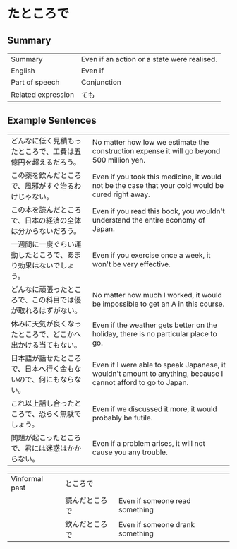 # たところで

## Summary

<table><tr>   <td>Summary</td>   <td>Even if an action or a state were realised.</td></tr><tr>   <td>English</td>   <td>Even if</td></tr><tr>   <td>Part of speech</td>   <td>Conjunction</td></tr><tr>   <td>Related expression</td>   <td>ても</td></tr></table>

## Example Sentences

<table><tr>   <td>どんなに低く見積もったところで、工費は五億円を超えるだろう。</td>   <td>No matter how low we estimate the construction expense it will go beyond 500 million yen.</td></tr><tr>   <td>この薬を飲んだところで、風邪がすぐ治るわけじゃない。</td>   <td>Even if you took this medicine, it would not be the case that your cold would be cured right away.</td></tr><tr>   <td>この本を読んだところで、日本の経済の全体は分からないだろう。</td>   <td>Even if you read this book, you wouldn't understand the entire economy of Japan.</td></tr><tr>   <td>一週間に一度ぐらい運動したところで、あまり効果はないでしょう。</td>   <td>Even if you exercise once a week, it won't be very effective.</td></tr><tr>   <td>どんなに頑張ったところで、この科目では優が取れるはずがない。</td>   <td>No matter how much I worked, it would be impossible to get an A in this course.</td></tr><tr>   <td>休みに天気が良くなったところで、どこかへ出かける当てもない。</td>   <td>Even if the weather gets better on the holiday, there is no particular place to go.</td></tr><tr>   <td>日本語が話せたところで、日本へ行く金もないので、何にもならない。</td>   <td>Even if I were able to speak Japanese, it wouldn't amount to anything, because I cannot afford to go to Japan.</td></tr><tr>   <td>これ以上話し合ったところで、恐らく無駄でしょう。</td>   <td>Even if we discussed it more, it would probably be futile.</td></tr><tr>   <td>問題が起こったところで、君には迷惑はかからない。</td>   <td>Even if a problem arises, it will not cause you any trouble.</td></tr></table>

<table class="table"><tbody><tr class="tr head"><td class="td"><span class="bold">Vinformal past</span></td><td class="td"><span class="concept">ところで</span></td><td class="td"></td></tr><tr class="tr"><td class="td"></td><td class="td"><span>読んだ</span><span class="concept">ところで</span></td><td class="td"><span>Even if someone read something</span></td></tr><tr class="tr"><td class="td"></td><td class="td"><span>飲んだ</span><span class="concept">ところで</span></td><td class="td"><span>Even if someone drank something</span></td></tr></tbody></table>

